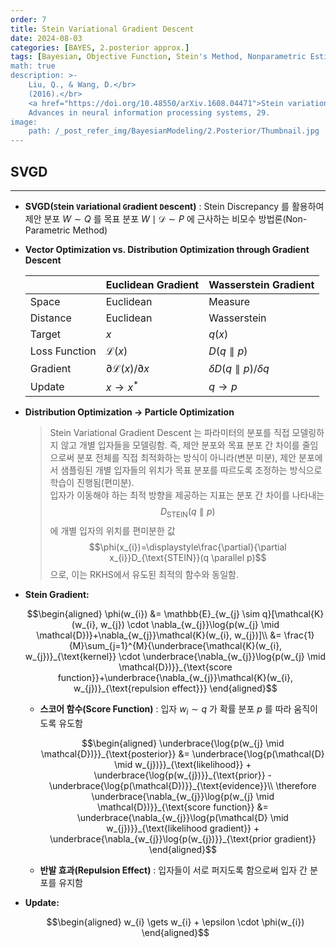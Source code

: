 ```yaml
---
order: 7
title: Stein Variational Gradient Descent
date: 2024-08-03
categories: [BAYES, 2.posterior approx.]
tags: [Bayesian, Objective Function, Stein's Method, Nonparametric Estimation]
math: true
description: >-
    Liu, Q., & Wang, D.</br>
    (2016).</br>
    <a href="https://doi.org/10.48550/arXiv.1608.04471">Stein variational gradient descent: A general purpose bayesian inference algorithm.</a></br>
    Advances in neural information processing systems, 29.
image:
    path: /_post_refer_img/BayesianModeling/2.Posterior/Thumbnail.jpg
---
```


## SVGD
-----

- **SVGD(`S`tein `V`ariational `G`radient `D`escent)** : Stein Discrepancy 를 활용하여 제안 분포 $W \sim Q$ 를 목표 분포 $W \mid \mathcal{D} \sim P$ 에 근사하는 비모수 방법론(Non-Parametric Method)

- **Vector Optimization vs. Distribution Optimization through Gradient Descent**

    | | Euclidean Gradient | Wasserstein Gradient |
    |---|---|---|
    | Space | Euclidean | Measure |
    | Distance | Euclidean | Wasserstein |
    | Target | $x$ | $q(x)$ |
    | Loss Function | $\mathcal{L}(x)$ | $D(q \parallel p)$ |
    | Gradient | $\partial \mathcal{L}(x) / \partial x$ | $\delta D(q \parallel p) / \delta q$ |
    | Update | $x \to x^{*}$ | $q \to p$ |

- **Distribution Optimization $\to$ Particle Optimization**

    > Stein Variational Gradient Descent 는 파라미터의 분포를 직접 모델링하지 않고 개별 입자들을 모델링함. 즉, 제안 분포와 목표 분포 간 차이를 줄임으로써 분포 전체를 직접 최적화하는 방식이 아니라(변분 미분), 제안 분포에서 샘플링된 개별 입자들의 위치가 목표 분포를 따르도록 조정하는 방식으로 학습이 진행됨(편미분). <br> 입자가 이동해야 하는 최적 방향을 제공하는 지표는 분포 간 차이를 나타내는 $$D_{\text{STEIN}}(q \parallel p)$$ 에 개별 입자의 위치를 편미분한 값 $$\phi(x_{i})=\displaystyle\frac{\partial}{\partial x_{i}}D_{\text{STEIN}}(q \parallel p)$$ 으로, 이는 RKHS에서 유도된 최적의 함수와 동일함.

- **Stein Gradient:**

    $$\begin{aligned}
    \phi(w_{i})
    &= \mathbb{E}_{w_{j} \sim q}[\mathcal{K}(w_{i}, w_{j}) \cdot \nabla_{w_{j}}\log{p(w_{j} \mid \mathcal{D})}+\nabla_{w_{j}}\mathcal{K}(w_{i}, w_{j})]\\
    &= \frac{1}{M}\sum_{j=1}^{M}{\underbrace{\mathcal{K}(w_{i}, w_{j})}_{\text{kernel}} \cdot \underbrace{\nabla_{w_{j}}\log{p(w_{j} \mid \mathcal{D})}}_{\text{score function}}+\underbrace{\nabla_{w_{j}}\mathcal{K}(w_{i}, w_{j})}_{\text{repulsion effect}}}
    \end{aligned}$$

    - **스코어 함수(Score Function)** : 입자 $w_{i} \sim q$ 가 확률 분포 $p$ 를 따라 움직이도록 유도함

        $$\begin{aligned}
        \underbrace{\log{p(w_{j} \mid \mathcal{D})}}_{\text{posterior}}
        &= \underbrace{\log{p(\mathcal{D} \mid w_{j})}}_{\text{likelihood}} + \underbrace{\log{p(w_{j})}}_{\text{prior}} - \underbrace{\log{p(\mathcal{D})}}_{\text{evidence}}\\
        \therefore \underbrace{\nabla_{w_{j}}\log{p(w_{j} \mid \mathcal{D})}}_{\text{score function}}
        &= \underbrace{\nabla_{w_{j}}\log{p(\mathcal{D} \mid w_{j})}}_{\text{likelihood gradient}} + \underbrace{\nabla_{w_{j}}\log{p(w_{j})}}_{\text{prior gradient}}
        \end{aligned}$$

    - **반발 효과(Repulsion Effect)** : 입자들이 서로 퍼지도록 함으로써 입자 간 분포를 유지함

- **Update:**

    $$\begin{aligned}
    w_{i} \gets w_{i} + \epsilon \cdot \phi(w_{i})
    \end{aligned}$$